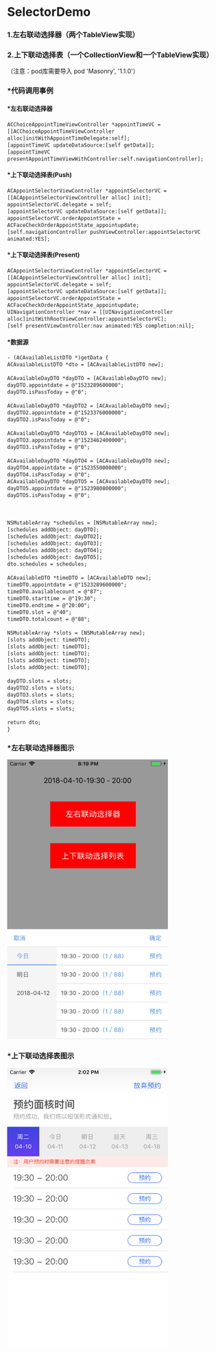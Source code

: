 # SelectorDemo
### 1.左右联动选择器（两个TableView实现）
### 2.上下联动选择表（一个CollectionView和一个TableView实现）
（注意：pod库需要导入 pod 'Masonry', '1.1.0'）



### *代码调用事例
#### *左右联动选择器
```
ACChoiceAppointTimeViewController *appointTimeVC =[[ACChoiceAppointTimeViewController alloc]initWithAppointTimeDelegate:self];
[appointTimeVC updateDataSource:[self getData]];
[appointTimeVC presentAppointTimeViewWithController:self.navigationController];
```
#### *上下联动选择表(Push)
```
ACAppointSelectorViewController *appointSelectorVC = [[ACAppointSelectorViewController alloc] init];
appointSelectorVC.delegate = self;
[appointSelectorVC updateDataSource:[self getData]];
appointSelectorVC.orderAppointState = ACFaceCheckOrderAppointState_appointupdate;
[self.navigationController pushViewController:appointSelectorVC animated:YES];
```
#### *上下联动选择表(Present)
```
ACAppointSelectorViewController *appointSelectorVC = [[ACAppointSelectorViewController alloc] init];
appointSelectorVC.delegate = self;
[appointSelectorVC updateDataSource:[self getData]];
appointSelectorVC.orderAppointState = ACFaceCheckOrderAppointState_appointupdate;
UINavigationController *nav = [[UINavigationController alloc]initWithRootViewController:appointSelectorVC];
[self presentViewController:nav animated:YES completion:nil];
```
#### *数据源
```
- (ACAvailableListDTO *)getData {
ACAvailableListDTO *dto = [ACAvailableListDTO new];

ACAvailableDayDTO *dayDTO = [ACAvailableDayDTO new];
dayDTO.appointdate = @"1523289600000";
dayDTO.isPassToday = @"0";

ACAvailableDayDTO *dayDTO2 = [ACAvailableDayDTO new];
dayDTO2.appointdate = @"1523376000000";
dayDTO2.isPassToday = @"0";

ACAvailableDayDTO *dayDTO3 = [ACAvailableDayDTO new];
dayDTO3.appointdate = @"1523462400000";
dayDTO3.isPassToday = @"0";

ACAvailableDayDTO *dayDTO4 = [ACAvailableDayDTO new];
dayDTO4.appointdate = @"1523550000000";
dayDTO4.isPassToday = @"0";
ACAvailableDayDTO *dayDTO5 = [ACAvailableDayDTO new];
dayDTO5.appointdate = @"1523980800000";
dayDTO5.isPassToday = @"0";



NSMutableArray *schedules = [NSMutableArray new];
[schedules addObject: dayDTO];
[schedules addObject: dayDTO2];
[schedules addObject: dayDTO3];
[schedules addObject: dayDTO4];
[schedules addObject: dayDTO5];
dto.schedules = schedules;

ACAvailableDTO *timeDTO = [ACAvailableDTO new];
timeDTO.appointdate = @"1523289600000";
timeDTO.availablecount = @"87";
timeDTO.starttime = @"19:30";
timeDTO.endtime = @"20:00";
timeDTO.slot = @"40";
timeDTO.totalcount = @"88";

NSMutableArray *slots = [NSMutableArray new];
[slots addObject: timeDTO];
[slots addObject: timeDTO];
[slots addObject: timeDTO];
[slots addObject: timeDTO];
[slots addObject: timeDTO];

dayDTO.slots = slots;
dayDTO2.slots = slots;
dayDTO3.slots = slots;
dayDTO4.slots = slots;
dayDTO5.slots = slots;

return dto;
}

```
### *左右联动选择器图示
<p align="left">
<img width="375" height="650" src="https://github.com/miaozhang9/SelectorDemo/blob/master/Screenshots/1.png">
</p>


### *上下联动选择表图示
<p align="left">
<img width="375" height="650" src="https://github.com/miaozhang9/SelectorDemo/blob/master/Screenshots/2.png">
</p>


